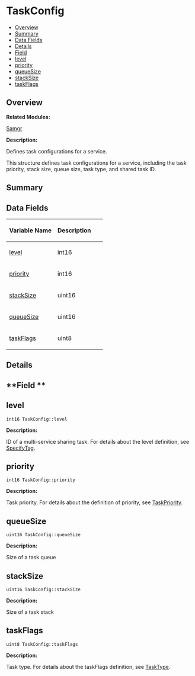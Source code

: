 # TaskConfig<a name="EN-US_TOPIC_0000001055198170"></a>

-   [Overview](#section782171903165636)
-   [Summary](#section664677408165636)
-   [Data Fields](#pub-attribs)
-   [Details](#section1671497423165636)
-   [Field](#section1084727059165636)
-   [level](#a9578c14c10691d7f1cbd8c34210630e7)
-   [priority](#abbfc4d996107bc34e0443e1a32d46b6d)
-   [queueSize](#ae8fd2e3f9bc0937c09e07944cc9a5d30)
-   [stackSize](#a4a4fb5ce45d9ea90f42faa6573a03a61)
-   [taskFlags](#afab151dbf2f1b02ec14e3e7f83207396)

## **Overview**<a name="section782171903165636"></a>

**Related Modules:**

[Samgr](samgr.md)

**Description:**

Defines task configurations for a service. 

This structure defines task configurations for a service, including the task priority, stack size, queue size, task type, and shared task ID. 

## **Summary**<a name="section664677408165636"></a>

## Data Fields<a name="pub-attribs"></a>

<a name="table79778169165636"></a>
<table><thead align="left"><tr id="row1440325126165636"><th class="cellrowborder" valign="top" width="50%" id="mcps1.1.3.1.1"><p id="p1885288373165636"><a name="p1885288373165636"></a><a name="p1885288373165636"></a>Variable Name</p>
</th>
<th class="cellrowborder" valign="top" width="50%" id="mcps1.1.3.1.2"><p id="p830931853165636"><a name="p830931853165636"></a><a name="p830931853165636"></a>Description</p>
</th>
</tr>
</thead>
<tbody><tr id="row621737925165636"><td class="cellrowborder" valign="top" width="50%" headers="mcps1.1.3.1.1 "><p id="p2012212806165636"><a name="p2012212806165636"></a><a name="p2012212806165636"></a><a href="taskconfig.md#a9578c14c10691d7f1cbd8c34210630e7">level</a></p>
</td>
<td class="cellrowborder" valign="top" width="50%" headers="mcps1.1.3.1.2 "><p id="p953882497165636"><a name="p953882497165636"></a><a name="p953882497165636"></a>int16 </p>
</td>
</tr>
<tr id="row2041478384165636"><td class="cellrowborder" valign="top" width="50%" headers="mcps1.1.3.1.1 "><p id="p1530233071165636"><a name="p1530233071165636"></a><a name="p1530233071165636"></a><a href="taskconfig.md#abbfc4d996107bc34e0443e1a32d46b6d">priority</a></p>
</td>
<td class="cellrowborder" valign="top" width="50%" headers="mcps1.1.3.1.2 "><p id="p263247111165636"><a name="p263247111165636"></a><a name="p263247111165636"></a>int16 </p>
</td>
</tr>
<tr id="row412251447165636"><td class="cellrowborder" valign="top" width="50%" headers="mcps1.1.3.1.1 "><p id="p1093013303165636"><a name="p1093013303165636"></a><a name="p1093013303165636"></a><a href="taskconfig.md#a4a4fb5ce45d9ea90f42faa6573a03a61">stackSize</a></p>
</td>
<td class="cellrowborder" valign="top" width="50%" headers="mcps1.1.3.1.2 "><p id="p567601751165636"><a name="p567601751165636"></a><a name="p567601751165636"></a>uint16 </p>
</td>
</tr>
<tr id="row762569586165636"><td class="cellrowborder" valign="top" width="50%" headers="mcps1.1.3.1.1 "><p id="p735007712165636"><a name="p735007712165636"></a><a name="p735007712165636"></a><a href="taskconfig.md#ae8fd2e3f9bc0937c09e07944cc9a5d30">queueSize</a></p>
</td>
<td class="cellrowborder" valign="top" width="50%" headers="mcps1.1.3.1.2 "><p id="p628244922165636"><a name="p628244922165636"></a><a name="p628244922165636"></a>uint16 </p>
</td>
</tr>
<tr id="row1199923955165636"><td class="cellrowborder" valign="top" width="50%" headers="mcps1.1.3.1.1 "><p id="p515175156165636"><a name="p515175156165636"></a><a name="p515175156165636"></a><a href="taskconfig.md#afab151dbf2f1b02ec14e3e7f83207396">taskFlags</a></p>
</td>
<td class="cellrowborder" valign="top" width="50%" headers="mcps1.1.3.1.2 "><p id="p2095062712165636"><a name="p2095062712165636"></a><a name="p2095062712165636"></a>uint8 </p>
</td>
</tr>
</tbody>
</table>

## **Details**<a name="section1671497423165636"></a>

## **Field **<a name="section1084727059165636"></a>

## level<a name="a9578c14c10691d7f1cbd8c34210630e7"></a>

```
int16 TaskConfig::level
```

 **Description:**

ID of a multi-service sharing task. For details about the level definition, see  [SpecifyTag](samgr.md#gae9c7eed07272a46851d61e646b6e86d5). 

## priority<a name="abbfc4d996107bc34e0443e1a32d46b6d"></a>

```
int16 TaskConfig::priority
```

 **Description:**

Task priority. For details about the definition of priority, see  [TaskPriority](samgr.md#gaef69bbb3353ea484414c3bbaf8ec362b). 

## queueSize<a name="ae8fd2e3f9bc0937c09e07944cc9a5d30"></a>

```
uint16 TaskConfig::queueSize
```

 **Description:**

Size of a task queue 

## stackSize<a name="a4a4fb5ce45d9ea90f42faa6573a03a61"></a>

```
uint16 TaskConfig::stackSize
```

 **Description:**

Size of a task stack 

## taskFlags<a name="afab151dbf2f1b02ec14e3e7f83207396"></a>

```
uint8 TaskConfig::taskFlags
```

 **Description:**

Task type. For details about the taskFlags definition, see  [TaskType](samgr.md#gab265648f2dbef93878ad8c383712b43a). 

